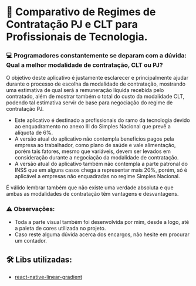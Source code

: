 # 🚀 Comparativo de Regimes de Contratação PJ e CLT para Profissionais de Tecnologia.


### 💻 Programadores constantemente se deparam com a dúvida: Qual a melhor modalidade de contratação, CLT ou PJ? 

  O objetivo deste aplicativo é justamente esclarecer e principalmente ajudar durante o processo de escolha da modalidade de contratação, mostrando uma estimativa de qual será a remuneração líquida recebida pelo contratado, além de mostrar também o total do custo da modalidade CLT, podendo tal estimativa servir de base para negociação do regime de contratação PJ. 

- Este aplicativo é destinado a profissionais do ramo da tecnologia devido ao enquadramento no anexo III do Simples Nacional que prevê a alíquota de 6%.
- A versão atual do aplicativo não contempla benefícios pagos pela empresa ao trabalhador, como plano de saúde e vale alimentação, porém tais fatores, mesmo que variáveis, devem ser levados em consideração durante a negociação da modalidade de contratação.
- A versão atual do aplicativo também não contempla a parte patronal do INSS que em alguns casos chega a representar mais 20%, porém, só é aplicável a empresas não enquadradas no regime Simples Nacional.

É válido lembrar também que não existe uma verdade absoluta e que ambas as modalidades de contratação têm vantagens e desvantagens.


### ⚠️ Observações:
* Toda a parte visual também foi desenvolvida por mim, desde a logo, até a paleta de cores utilizada no projeto.
* Caso reste alguma dúvida acerca dos encargos, não hesite em procurar um contador.


## 🛠️ Libs utilizadas:

* [react-native-linear-gradient](https://github.com/react-native-linear-gradient/react-native-linear-gradient)

